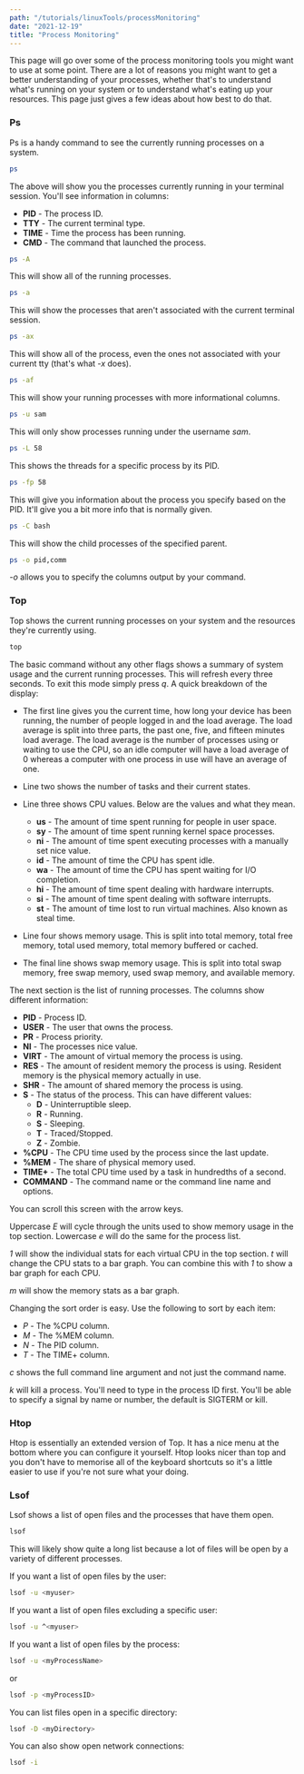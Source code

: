 ```yaml
---
path: "/tutorials/linuxTools/processMonitoring"
date: "2021-12-19"
title: "Process Monitoring"
---
```


This page will go over some of the process monitoring tools you might want to use at some point. There are a lot of reasons you might want to get a better understanding of your processes, whether that's to understand what's running on your system or to understand what's eating up your resources. This page just gives a few ideas about how best to do that. 

### Ps
Ps is a handy command to see the currently running processes on a system. 

```bash
ps
```
The above will show you the processes currently running in your terminal session. You'll see information in columns:
* **PID** - The process ID.
* **TTY** - The current terminal type.
* **TIME** - Time the process has been running.
* **CMD** - The command that launched the process. 

```bash
ps -A
```
This will show all of the running processes. 

```bash
ps -a 
```
This will show the processes that aren't associated with the current terminal session. 

```bash
ps -ax
```
This will show all of the process, even the ones not associated with your current tty (that's what *-x* does).

```bash 
ps -af
```
This will show your running processes with more informational columns. 

```bash 
ps -u sam
```
This will only show processes running under the username *sam*.

```bash
ps -L 58
```
This shows the threads for a specific process by its PID.

```bash 
ps -fp 58
```
This will give you information about the process you specify based on the PID. It'll give you a bit more info that is normally given. 

```bash
ps -C bash
```
This will show the child processes of the specified parent.

```bash
ps -o pid,comm
```
*-o* allows you to specify the columns output by your command. 

### Top
Top shows the current running processes on your system and the resources they're currently using. 

```bash
top
```
The basic command without any other flags shows a summary of system usage and the current running processes. This will refresh every three seconds. To exit this mode simply press *q*. A quick breakdown of the display:

* The first line gives you the current time, how long your device has been running, the number of people logged in and the load average. The load average is split into three parts, the past one, five, and fifteen minutes load average. The load average is the number of processes using or waiting to use the CPU, so an idle computer will have a load average of 0 whereas a computer with one process in use will have an average of one. 

* Line two shows the number of tasks and their current states. 

* Line three shows CPU values. Below are the values and what they mean. 
  * **us** - The amount of time spent running for people in user space. 
  * **sy** - The amount of time spent running kernel space processes.
  * **ni** - The amount of time spent executing processes with a manually set nice value.
  * **id** - The amount of time the CPU has spent idle.
  * **wa** - The amount of time the CPU has spent waiting for I/O completion.
  * **hi** - The amount of time spent dealing with hardware interrupts.
  * **si** - The amount of time spent dealing with software interrupts.
  * **st** - The amount of time lost to run virtual machines. Also known as steal time.

* Line four shows memory usage. This is split into total memory, total free memory, total used memory, total memory buffered or cached. 

* The final line shows swap memory usage. This is split into total swap memory, free swap memory, used swap memory, and available memory. 

The next section is the list of running processes. The columns show different information: 
* **PID** - Process ID.
* **USER** - The user that owns the process.
* **PR** - Process priority.
* **NI** - The processes nice value.
* **VIRT** - The amount of virtual memory the process is using.
* **RES** - The amount of resident memory the process is using. Resident memory is the physical memory actually in use.
* **SHR** - The amount of shared memory the process is using.
* **S** - The status of the process. This can have different values:
  * **D** - Uninterruptible sleep.
  * **R** - Running.
  * **S** - Sleeping.
  * **T** - Traced/Stopped.
  * **Z** - Zombie.
* **%CPU** - The CPU time used by the process since the last update.
* **%MEM** - The share of physical memory used.
* **TIME+** - The total CPU time used by a task in hundredths of a second.
* **COMMAND** - The command name or the command line name and options. 

You can scroll this screen with the arrow keys. 

Uppercase *E* will cycle through the units used to show memory usage in the top section. Lowercase *e* will do the same for the process list. 

*1* will show the individual stats for each virtual CPU in the top section. *t* will change the CPU stats to a bar graph. You can combine this with *1* to show a bar graph for each CPU.

*m* will show the memory stats as a bar graph. 

Changing the sort order is easy. Use the following to sort by each item:
* *P* - The %CPU column.
* *M* - The %MEM column.
* *N* - The PID column.
* *T* - The TIME+ column.

*c* shows the full command line argument and not just the command name. 

*k* will kill a process. You'll need to type in the process ID first. You'll be able to specify a signal by name or number, the default is SIGTERM or kill.

### Htop
Htop is essentially an extended version of Top. It has a nice menu at the bottom where you can configure it yourself. Htop looks nicer than top and you don't have to memorise all of the keyboard shortcuts so it's a little easier to use if you're not sure what your doing. 

### Lsof
Lsof shows a list of open files and the processes that have them open. 

```bash
lsof
```
This will likely show quite a long list because a lot of files will be open by a variety of different processes. 

If you want a list of open files by the user:

```bash
lsof -u <myuser>
```

If you want a list of open files excluding a specific user:

```bash
lsof -u ^<myuser>
```

If you want a list of open files by the process:

```bash
lsof -u <myProcessName>
```

or

```bash
lsof -p <myProcessID>
```

You can list files open in a specific directory: 

```bash
lsof -D <myDirectory>
```

You can also show open network connections:

```bash
lsof -i
```
